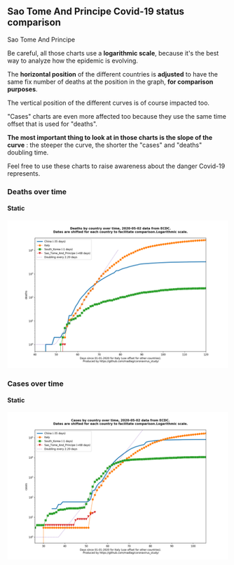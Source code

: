 ## Sao Tome And Principe Covid-19 status comparison 

Sao Tome And Principe



Be careful, all those charts use a **logarithmic scale**, because it's the best way to analyze how the epidemic is evolving.
 
The **horizontal position** of the different countries is **adjusted** to have the same fix number of deaths at the position in the graph, **for comparison purposes**.

The vertical position of the different curves is of course impacted too.

"Cases" charts are even more affected too because they use the same time offset that is used for "deaths".

**The most important thing to look at in those charts is the slope of the curve** : the steeper the curve, the shorter the "cases" and "deaths" doubling time.

Feel free to use these charts to raise awareness about the danger Covid-19 represents. 


 
### Deaths over time
 
#### Static
![Sao Tome And Principe covid-19 deaths static chart](https://raw.githubusercontent.com/madlag/coronavirus_study/master/notebooks/graphs/2020-05-02/countries/Sao_Tome_And_Principe/2020-05-02_Sao_Tome_And_Principe_deaths.png "Sao Tome And Principe covid-19 deaths static chart")   

 
### Cases over time
 
#### Static
![Sao Tome And Principe covid-19 cases static chart](https://raw.githubusercontent.com/madlag/coronavirus_study/master/notebooks/graphs/2020-05-02/countries/Sao_Tome_And_Principe/2020-05-02_Sao_Tome_And_Principe_cases.png "Sao Tome And Principe covid-19 cases static chart")   

